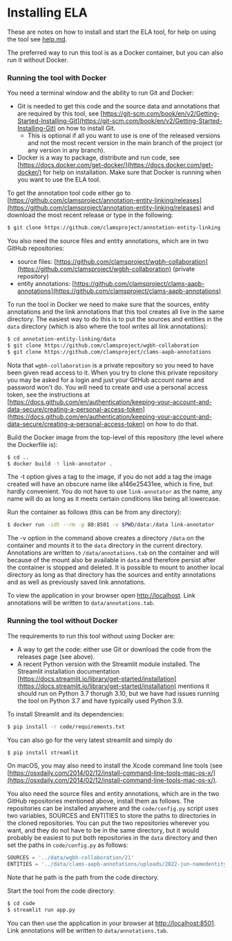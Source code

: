 # Installing ELA

These are notes on how to install and start the ELA tool, for help on using the tool see [help.md](help.md).

The preferred way to run this tool is as a Docker container, but you can also run it without Docker.

### Running the tool with Docker

You need a terminal window and the ability to run Git and Docker:

- Git is needed to get this code and the source data and annotations that are required by this tool, see [https://git-scm.com/book/en/v2/Getting-Started-Installing-Git](https://git-scm.com/book/en/v2/Getting-Started-Installing-Git) on how to install Git.
  - This is optional if all you want to use is one of the released versions and not the most recent version in the main branch of the project (or any version in any branch).
- Docker is a way to package, distribute and run code, see [https://docs.docker.com/get-docker/](https://docs.docker.com/get-docker/) for help on installation. Make sure that Docker is running when you want to use the ELA tool.

To get the annotation tool code either go to [https://github.com/clamsproject/annotation-entity-linking/releases](https://github.com/clamsproject/annotation-entity-linking/releases) and download the most recent release or type in the following:

```bash
$ git clone https://github.com/clamsproject/annotation-entity-linking
```

You also need the source files and entity annotations, which are in two GitHub repositories:

- source files: [https://github.com/clamsproject/wgbh-collaboration](https://github.com/clamsproject/wgbh-collaboration) (private repository)
- entity annotations: [https://github.com/clamsproject/clams-aapb-annotations](https://github.com/clamsproject/clams-aapb-annotations)

To run the tool in Docker we need to make sure that the sources, entity annotations and the link annotations that this tool creates all live in the same directory. The easiest way to do this is to put the sources and entities in the `data` directory (which is also where the tool writes all link annotations):

```bash
$ cd annotation-entity-linking/data
$ git clone https://github.com/clamsproject/wgbh-collaboration
$ git clone https://github.com/clamsproject/clams-aapb-annotations
```

Nota that `wgbh-collaboration` is a private repository so you need to have been given read access to it. When you try to clone this private repository you may be asked for a login and just your GitHub account name and password won't do. You will need to create and use a personal access token, see the instructions at  [https://docs.github.com/en/authentication/keeping-your-account-and-data-secure/creating-a-personal-access-token](https://docs.github.com/en/authentication/keeping-your-account-and-data-secure/creating-a-personal-access-token) on how to do that.

Build the Docker image from the top-level of this repository (the level where the Dockerfile is):

```bash
$ cd ..
$ docker build -t link-annotator .
```

The -t option gives a tag to the image, if you do not add a tag the image created will have an obscure name like a146e25431ee, which is fine, but hardly convenient. You do not have to use `link-annotator` as the name, any name will do as long as it meets certain conditions like being all lowercase.

Run the container as follows (this can be from any directory):

```bash
$ docker run -idt --rm -p 80:8501 -v $PWD/data:/data link-annotator
```

The -v option in the command above creates a directory `/data` on the container and mounts it to the `data` directory in the current directory. Annotations are written to `/data/annotations.tab` on the container and will because of the mount also be available in `data` and therefore persist after the container is stopped and deleted. It is possible to mount to another local directory as long as that directory has the sources and entity annotations and as well as previously saved link annotations.

To view the application in your browser open [http://localhost](http://localhost). Link annotations will be written to `data/annotations.tab`.

### Running the tool without Docker

The requirements to run this tool without using Docker are:

- A way to get the code: either use Git or download the code from the releases page (see above).
- A recent Python version with the Streamlit module installed. The Streamlit installation documentation [https://docs.streamlit.io/library/get-started/installation](https://docs.streamlit.io/library/get-started/installation) mentions it should run on Python 3.7 thorugh 3.10, but we have had issues running the tool on Python 3.7 and have typically used Python 3.9.

To install Streamlit and its dependencies:

```bash
$ pip install -r code/requirements.txt
```

You can also go for the very latest streamlit and simply do

```bash
$ pip install streamlit
```

On macOS, you may also need to install the Xcode command line tools (see [https://osxdaily.com/2014/02/12/install-command-line-tools-mac-os-x/](https://osxdaily.com/2014/02/12/install-command-line-tools-mac-os-x/).

You also need the source files and entity annotations, which are in the two GitHub repositories mentioned above, install them as follows. The repositories can be installed anywhere and the `code/config.py` script uses two variables, SOURCES and ENTITIES to store the paths to directories in the cloned repositories. You can put the two repositories wherever you want, and they do not have to be in the same directory, but it would probably be easiest to put both repositories in the `data` directory and then set the paths in `code/config.py` as follows:


```python
SOURCES = '../data/wgbh-collaboration/21'
ENTITIES = '../data/clams-aapb-annotations/uploads/2022-jun-namedentity/annotations/'
```

Note that he path is the path from the code directory.

Start the tool from the code directory:

```bash
$ cd code
$ streamlit run app.py
```

You can then use the application in your browser at [http://localhost:8501](http://localhost:8501). Link annotations will be written to `data/annotations.tab`.

